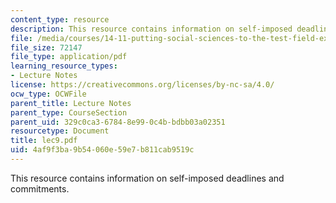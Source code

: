 ```yaml
---
content_type: resource
description: This resource contains information on self-imposed deadlines and commitments.
file: /media/courses/14-11-putting-social-sciences-to-the-test-field-experiments-in-economics-spring-2006/4af9f3ba9b54060e59e7b811cab9519c_lec9.pdf
file_size: 72147
file_type: application/pdf
learning_resource_types:
- Lecture Notes
license: https://creativecommons.org/licenses/by-nc-sa/4.0/
ocw_type: OCWFile
parent_title: Lecture Notes
parent_type: CourseSection
parent_uid: 329c0ca3-6784-8e99-0c4b-bdbb03a02351
resourcetype: Document
title: lec9.pdf
uid: 4af9f3ba-9b54-060e-59e7-b811cab9519c
---
```

This resource contains information on self-imposed deadlines and commitments.